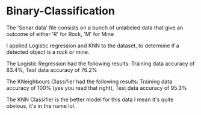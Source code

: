 # Binary-Classification

The 'Sonar data' file consists on a bunch of unlabeled data that give an outcome of either
 'R' for Rock, 
 'M' for Mine

I applied Logistic regression and KNN to the dataset,
to determine if a detected object is a rock or mine.


The Logistic Regression had the following results:
Training data accuracy of 83.4%, 
Test data accuracy of 76.2%

The KNeighbours Classifier had the following results:
Training data accuracy of 100% (yes you read that right), 
Test data accuracy of 95.3% 

The KNN Classifier is the better model for this data
I mean it's quite obvious, it's in the name lol.
